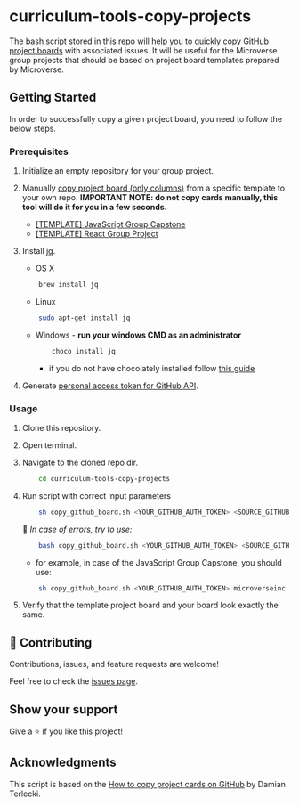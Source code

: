 # curriculum-tools-copy-projects

The bash script stored in this repo will help you to quickly copy [GitHub project boards](https://docs.github.com/en/github/managing-your-work-on-github/about-project-boards) with associated issues.
It will be useful for the Microverse group projects that should be based on project board templates prepared by Microverse.


## Getting Started

In order to successfully copy a given project board, you need to follow the below steps.

### Prerequisites

1. Initialize an empty repository for your group project.

2. Manually [copy project board (only columns)](https://docs.github.com/en/github/managing-your-work-on-github/copying-a-project-board) from a specific template to your own repo. **IMPORTANT NOTE: do not copy cards manually, this tool will do it for you in a few seconds.**
    - [[TEMPLATE] JavaScript Group Capstone](https://github.com/microverseinc/curriculum-javascript/projects/1)
    - [[TEMPLATE] React Group Project](https://github.com/microverseinc/curriculum-react-redux/projects/1)

3. Install [jq](https://stedolan.github.io/jq/download/).
    - OS X
    ``` bash
        brew install jq
    ```
     - Linux
    ``` bash
        sudo apt-get install jq
    ```
     - Windows - **run your windows CMD as an administrator**
          ``` bash
              choco install jq
          ```
          - if you do not have chocolately installed follow [this guide](https://www.liquidweb.com/kb/how-to-install-chocolatey-on-windows/)

4. Generate [personal access token for GitHub API](https://github.com/settings/tokens/new?scopes=repo).

### Usage

1. Clone this repository.
2. Open terminal.
3. Navigate to the cloned repo dir.
     ``` bash
         cd curriculum-tools-copy-projects
     ```
4. Run script with correct input parameters
     ``` bash
         sh copy_github_board.sh <YOUR_GITHUB_AUTH_TOKEN> <SOURCE_GITHUB_USERNAME> <SOURCE_REPO_NAME> <YOUR_GITHUB_USERNAME> <YOUR_GROUP_PROJECT_REPO_NAME> 
     ```
     
     🐛 _In case of errors, try to use:_
     ``` bash
         bash copy_github_board.sh <YOUR_GITHUB_AUTH_TOKEN> <SOURCE_GITHUB_USERNAME> <SOURCE_REPO_NAME> <YOUR_GITHUB_USERNAME> <YOUR_GROUP_PROJECT_REPO_NAME> 
     ```
     
    - for example, in case of the JavaScript Group Capstone, you should use:

     ``` bash
         sh copy_github_board.sh <YOUR_GITHUB_AUTH_TOKEN> microverseinc curriculum-javascript <YOUR_GITHUB_USERNAME> <YOUR_GROUP_PROJECT_REPO_NAME> 
     ```
5. Verify that the template project board and your board look exactly the same.


## 🤝 Contributing

Contributions, issues, and feature requests are welcome!

Feel free to check the [issues page](../../issues/).

## Show your support

Give a ⭐️ if you like this project!

## Acknowledgments

This script is based on the [How to copy project cards on GitHub](https://blog.termian.dev/posts/project-cards-copy-github/) by Damian Terlecki.
